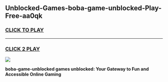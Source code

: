 
## Unblocked-Games-boba-game-unblocked-Play-Free-aa0qk
<h3>
<a href="https://premium76.site?title=boba-game-unblocked&ref=21A">CLICK TO PLAY</a></h3>
<hr>

<h3>
<a href="https://premium76.site?title=boba-game-unblocked&ref=21A">CLICK 2 PLAY</a>
  
</h3>

<a href="https://premium76.site?title=boba-game-unblocked&ref=21A"><img src="https://clearcache.store/games.png"></a>


**boba-game-unblocked games unblocked: Your Gateway to Fun and Accessible Online Gaming**
